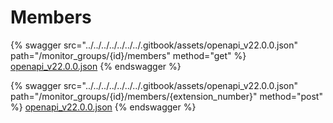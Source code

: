 # Members

{% swagger src="../../../../../../../.gitbook/assets/openapi_v22.0.0.json" path="/monitor_groups/{id}/members" method="get" %}
[openapi_v22.0.0.json](../../../../../../../.gitbook/assets/openapi_v22.0.0.json)
{% endswagger %}

{% swagger src="../../../../../../../.gitbook/assets/openapi_v22.0.0.json" path="/monitor_groups/{id}/members/{extension_number}" method="post" %}
[openapi_v22.0.0.json](../../../../../../../.gitbook/assets/openapi_v22.0.0.json)
{% endswagger %}
